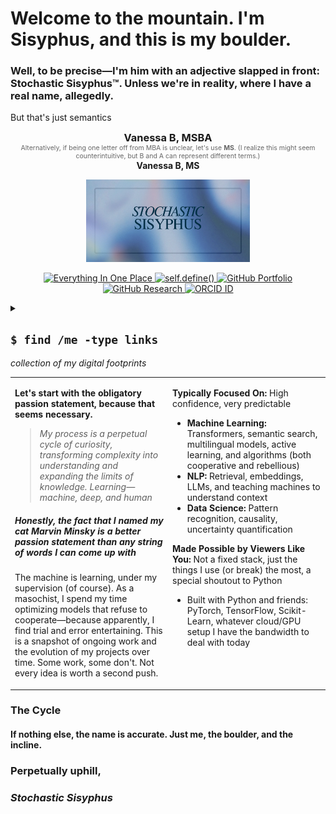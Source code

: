 # Welcome to the mountain. I'm Sisyphus, and this is my boulder.
### Well, to be precise—I'm him with an adjective slapped in front: Stochastic Sisyphus™. Unless we're in reality, where I have a real name, allegedly.
But that's just semantics

<div style="text-align: center; width: 100%;">
  <h3 style="margin: 0;">Vanessa B, MSBA</h3>
</div>

<div style="text-align: center; width: 100%;">
  <p style="margin: 0; font-size: 0.75em; color: #666;">
    Alternatively, if being one letter off from MBA is unclear, let's use <strong>MS</strong>. 
    (I realize this might seem counterintuitive, but B and A can represent different terms.)
  </p>
</div>

<div style="text-align: center; width: 100%;">
  <h4 style="margin: 0;">Vanessa B, MS</h4>
</div>

<p align="center">
  <kbd>
    <img src="https://raw.githubusercontent.com/stochastic-sisyphus/stochastic-sisyphus/main/assets/sisyphus.jpeg" 
         width="52%" 
         alt="banner img or whatever" />
  </kbd>
</p>

<p align="center">
  <a href="https://bento.me/stochasticsisyphus">
    <img src="https://img.shields.io/badge/Everything%20In%20One%20Place-%239ABACF?style=for-the-badge&logo=appveyor&logoColor=white" alt="Everything In One Place" />
  </a>
  <a href="https://stochastic-sisyphus.github.io/self/">
    <img src="https://img.shields.io/badge/self.define()-%23D0D0EA?style=for-the-badge&logo=github&logoColor=black" alt="self.define()" />
  </a>
  <a href="https://github.com/stochastic-sisyphus/Portfolio">
    <img src="https://img.shields.io/badge/Portfolio%20Repo-%232E3B4E?style=for-the-badge&logo=github&logoColor=white" alt="GitHub Portfolio" />
  </a>
  <a href="https://github.com/stochastic-sisyphus/research">
    <img src="https://img.shields.io/badge/Research%20Repo-%232E3B4E?style=for-the-badge&logo=github&logoColor=white" alt="GitHub Research" />
  </a>
  <a href="https://orcid.org/0009-0008-6611-535X">
    <img src="https://img.shields.io/badge/ORCID%20ID-%2369847E?style=for-the-badge&logo=orcid&logoColor=white" alt="ORCID ID" />
  </a>
</p>

<details>
  <summary>
    <h2><code>$ find /me -type links</code></h2>
    <em>collection of my digital footprints</em>
  </summary>

  <h4>Projects To Reference</h4>
  <ul>
    <li><a href="https://github.com/stochastic-sisyphus/prophetic-emergentomics">The Prophecy of the Emergent Economy</a> - Working Paper</li>
    <li><a href="https://github.com/stochastic-sisyphus/Masters-Capstone-Bosch-Metadata-LLM">Leverage LLMs to Enrich Metadata for Internal Knowledge Retrieval</a> - Masters Capstone</li>
    <li><a href="https://stochastic-sisyphus.github.io/self/">README.self</a> - because in chronic cases of moderate to severe existential crisis, force-directed intervention may be required</li>
  </ul>

  <h4>Central Repositories</h4>
  <ul>
    <li><a href="https://github.com/stochastic-sisyphus/Portfolio">Portfolio</a> - GitHub Portfolio Repo</li>
    <li><a href="https://github.com/stochastic-sisyphus/research">Research</a> - GitHub Research Hub Repo</li>
  </ul>

  <h4>Profiles</h4>
  <ul>
    <li><a href="https://bento.me/stochasticsisyphus">Omni-Link</a> - All Links in One Link</li>
    <li><a href="https://taxes-clean-ysx.craft.me/VB-MSBA-Directory">Index-but-as-PDF</a> - The Same Idea, Links in One Link: the Sequel (PDF Version)</li>
    <li><a href="https://github.com/stochastic-sisyphus">GitHub</a> - Github Profile</li>
    <li><a href="https://www.linkedin.com/in/vanessa-b-msba">LinkedIn</a> - LinkedIn</li>
    <li><a href="https://orcid.org/0009-0008-6611-535X">ORCID</a> - ORCID Research ID</li>
  </ul>
</details>

<table><tr><td width="50%">

**Let's start with the obligatory passion statement, because that seems necessary.**
> *My process is a perpetual cycle of curiosity, transforming complexity into understanding and expanding the limits of knowledge. Learning—machine, deep, and human*
##### Honestly, the fact that I named my cat *Marvin Minsky* is a better passion statement than any string of words I can come up with
The machine is learning, under my supervision (of course). As a masochist, I spend my time optimizing models that refuse to cooperate—because apparently, I find trial and error entertaining. This is a snapshot of ongoing work and the evolution of my projects over time. Some work, some don't. Not every idea is worth a second push.
</td>
<td width="50%" valign="top">
  
**Typically Focused On:** High confidence, very predictable
- **Machine Learning:** Transformers, semantic search, multilingual models, active learning, and algorithms (both cooperative and rebellious)
- **NLP:** Retrieval, embeddings, LLMs, and teaching machines to understand context 
- **Data Science:** Pattern recognition, causality, uncertainty quantification

**Made Possible by Viewers Like You:** Not a fixed stack, just the things I use (or break) the most, a special shoutout to Python
- Built with Python and friends: PyTorch, TensorFlow, Scikit-Learn, whatever cloud/GPU setup I have the bandwidth to deal with today

</td></tr></table>

### The Cycle
#### If nothing else, the name is accurate. Just me, the boulder, and the incline.
### **Perpetually uphill,**
### *Stochastic Sisyphus*

